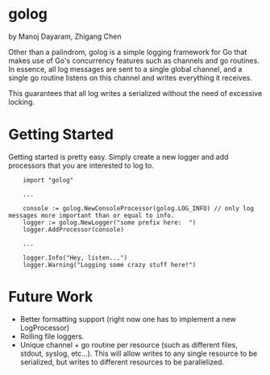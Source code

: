 # golog
by Manoj Dayaram, Zhigang Chen

Other than a palindrom, golog is a simple logging framework for Go that makes use of Go's concurrency features such as channels and go routines.  In essence, all log messages are sent to a single global channel, and a single go routine listens on this channel and writes everything it receives.

This guarantees that all log writes a serialized without the need of excessive locking.

Getting Started
===============
Getting started is pretty easy.  Simply create a new logger and add processors that you are interested to log to.

		import "golog"

		...

		console := golog.NewConsoleProcessor(golog.LOG_INFO) // only log messages more important than or equal to info.
		logger := golog.NewLogger("some prefix here:  ")
		logger.AddProcessor(console)

		...

		logger.Info("Hey, listen...")
		logger.Warning("Logging some crazy stuff here!")


Future Work
===========
* Better formatting support (right now one has to implement a new LogProcessor)
* Rolling file loggers.
* Unique channel + go routine per resource (such as different files, stdout, syslog, etc...).  This will allow writes to any single resource to be serialized, but writes to different resources to be parallelized.
